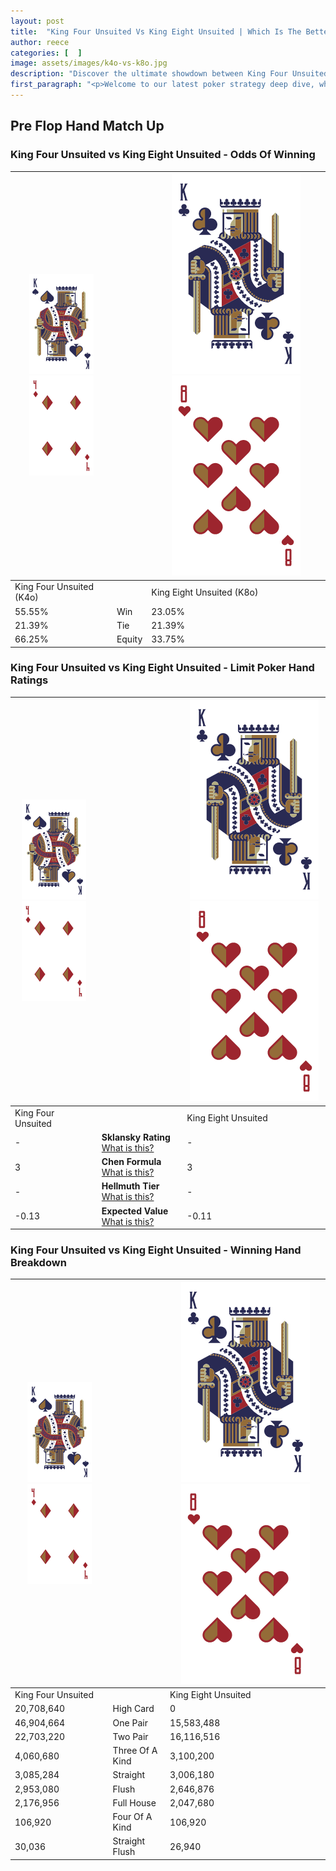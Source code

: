 ```yaml
---
layout: post
title:  "King Four Unsuited Vs King Eight Unsuited | Which Is The Better Hand In Poker? A Complete Guide"
author: reece
categories: [  ]
image: assets/images/k4o-vs-k8o.jpg
description: "Discover the ultimate showdown between King Four Unsuited and King Eight Unsuited in poker! Uncover the odds, strategies, and scenarios where one hand triumphs over the other. Get ready to up your poker game with this thrilling analysis."
first_paragraph: "<p>Welcome to our latest poker strategy deep dive, where we're pitting two distinct hands against each other in a high-stakes showdown: King Four Unsuited vs King Eight Unsuited.</p><p>In the dynamic world of poker, every decision counts, and knowing which hand holds the upper hand is key to your success at the table.</p><p>In this article, we'll dissect these two hands, explore the scenarios where one dominates the other, and equip you with the knowledge to make strategic choices that can tip the odds in your favor.</p><p>Get ready to unravel the intriguing dynamics of these poker hands and elevate your game to new heights.</p>"
---
```




[comment]: # (sp0)

## Pre Flop Hand Match Up

<div class="table hand-ratings" markdown="1"> 



### King Four Unsuited vs King Eight Unsuited - Odds Of Winning


    
| ![image info](assets/images/hand1/K.png) ![image info](assets/images/hand1/4o.png) |  | ![image info](assets/images/hand2/K.png) ![image info](assets/images/hand2/8o.png) |
| -------- | -------- | -------- |
| King Four Unsuited (K4o) |  | King Eight Unsuited (K8o) |
| 55.55% | Win | 23.05% |
| 21.39% | Tie | 21.39% |
| 66.25% | Equity | 33.75% |




[comment]: # (sp1)



### King Four Unsuited vs King Eight Unsuited - Limit Poker Hand Ratings


    
| ![image info](assets/images/hand1/K.png) ![image info](assets/images/hand1/4o.png) |  | ![image info](assets/images/hand2/K.png) ![image info](assets/images/hand2/8o.png) |
| -------- | -------- | -------- |
| King Four Unsuited |  | King Eight Unsuited |
| - | **Sklansky Rating** [What is this?](/sklansky-rating-explained) | - |
| 3 | **Chen Formula** [What is this?](/chen-formula-explained) | 3 |
| - | **Hellmuth Tier** [What is this?](/Hellmuth-tier-explained) | - |
| -0.13 | **Expected Value** [What is this?](/expected-value-explained) | -0.11 |




[comment]: # (sp2)



### King Four Unsuited vs King Eight Unsuited - Winning Hand Breakdown


    
| ![image info](assets/images/hand1/K.png) ![image info](assets/images/hand1/4o.png) |  | ![image info](assets/images/hand2/K.png) ![image info](assets/images/hand2/8o.png) |
| -------- | -------- | -------- |
| King Four Unsuited |  | King Eight Unsuited |
| 20,708,640 | High Card | 0 |
| 46,904,664 | One Pair | 15,583,488 |
| 22,703,220 | Two Pair | 16,116,516 |
| 4,060,680 | Three Of A Kind | 3,100,200 |
| 3,085,284 | Straight | 3,006,180 |
| 2,953,080 | Flush | 2,646,876 |
| 2,176,956 | Full House | 2,047,680 |
| 106,920 | Four Of A Kind | 106,920 |
| 30,036 | Straight Flush | 26,940 |




[comment]: # (sp3)



</div>

[comment]: # (sp4)



[comment]: # (sp5)


